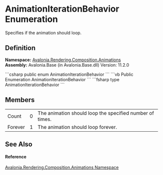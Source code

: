 # AnimationIterationBehavior Enumeration


Specifies if the animation should loop.



## Definition
**Namespace:** <a href="N_Avalonia_Rendering_Composition_Animations">Avalonia.Rendering.Composition.Animations</a>  
**Assembly:** Avalonia.Base (in Avalonia.Base.dll) Version: 11.2.0

<Tabs groupId="api-code-preview">
<TabItem value="csharp" label="C#">
```csharp
public enum AnimationIterationBehavior
```
</TabItem>
<TabItem value="vb" label="VB">
```vb
Public Enumeration AnimationIterationBehavior
```
</TabItem>
<TabItem value="fsharp" label="F#">
```fsharp
type AnimationIterationBehavior
```
</TabItem>
</Tabs>



## Members
<table>
<tr>
<td>Count</td>
<td>0</td>
<td>The animation should loop the specified number of times.</td>
</tr>
<tr>
<td>Forever</td>
<td>1</td>
<td>The animation should loop forever.</td>
</tr>
</table>

## See Also


#### Reference
<a href="N_Avalonia_Rendering_Composition_Animations">Avalonia.Rendering.Composition.Animations Namespace</a>  
